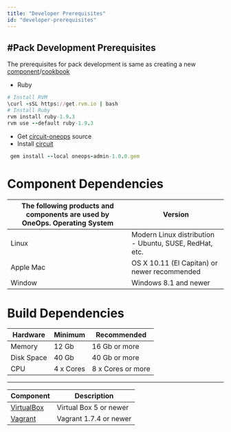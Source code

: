 ```yaml
---
title: "Developer Prerequisites"
id: "developer-prerequisites"
---
```



#Pack Development Prerequisites
----------------

  The prerequisites for pack development is same as creating a new [component](#component)/[cookbook](#cookbook)

  * Ruby

~~~ruby
# Install RVM
\curl -sSL https://get.rvm.io | bash
# Install Ruby
rvm install ruby-1.9.3
rvm use --default ruby-1.9.3

~~~


 * Get [circuit-oneops](https://github.com/oneops/circuit-oneops-1) source
 * Install [circuit](#../key-concepts/circuit)

~~~ruby
 gem install --local oneops-admin-1.0.0.gem
~~~



# Component Dependencies

The following products and components are used by OneOps. Operating System | Version
--------- |---------
Linux  | Modern Linux distribution - Ubuntu, SUSE, RedHat, etc.
Apple Mac | OS X 10.11 (El Capitan) or newer recommended
Window | Windows 8.1 and newer

# Build Dependencies

Hardware | Minimum | Recommended
-------- |---------  |-----------
Memory | 12 Gb | 16 Gb or more
Disk Space | 40 Gb | 40 Gb or more
CPU | 4 x Cores | 8 x Cores or more

---
Component | Description
--------- | -----------
<a href="https://www.virtualbox.org/" target="_blank">VirtualBox</a> | Virtual Box 5 or newer
<a href="https://www.vagrantup.com/" target="_blank">Vagrant</a> | Vagrant 1.7.4 or newer

